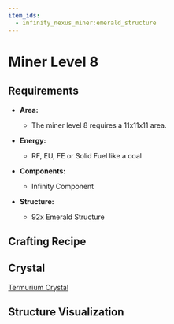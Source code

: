 ```yaml
---
item_ids:
  - infinity_nexus_miner:emerald_structure
---
```


# Miner Level 8

## Requirements

- **Area:**
  - The miner level 8 requires a 11x11x11 area.

- **Energy:**
  - RF, EU, FE or Solid Fuel like a coal

- **Components:**
  - <ItemImage id="infinity_nexus_core:infinity_component" /> Infinity Component

- **Structure:**
  - <ItemImage id="infinity_nexus_miner:emerald_structure" /> 92x Emerald Structure

## Crafting Recipe

<Recipe id="minecraft:structures/emerald_machine_casing" />

## Crystal
<ItemImage id="infinity_nexus_miner:termurium_crystal" /> [Termurium Crystal](crystals.md)

## Structure Visualization

<GameScene zoom="2" interactive={true}>
  <ImportStructure src="structures/miner_level_8.nbt" />
  <IsometricCamera  yaw="30" pitch="30" />
</GameScene>
